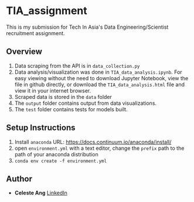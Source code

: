 # TIA_assignment

This is my submission for Tech In Asia's Data Engineering/Scientist recruitment assignment.

## Overview

1. Data scraping from the API is in `data_collection.py`
2. Data analysis/visualization was done in `TIA_data_analysis.ipynb`. For easy viewing without the need to download Jupyter Notebook, view the file in github directly, or download the `TIA_data_analysis.html` file and view it in your internet browser.
3. Scraped data is stored in the `data` folder
4. The `output` folder contains output from data visualizations.
5. The `test` folder contains tests for models built.

## Setup Instructions

1. Install `anaconda` URL: https://docs.continuum.io/anaconda/install/
2. open `environment.yml` with a text editor, change the `prefix` path to the path of your anaconda distribution
3. `conda env create -f environment.yml`

## Author

* **Celeste Ang** [LinkedIn](https://www.linkedin.com/in/celesteanglm/)